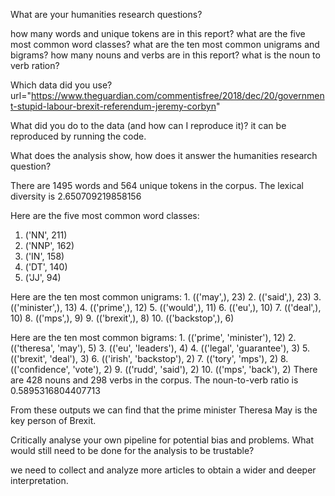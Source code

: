 What are your humanities research questions?

how many words and unique tokens are in this report?
what are the five most common word classes?
what are the ten most common unigrams and bigrams?
how many nouns and verbs are in this report? 
what is the noun to verb ration?


Which data did you use?
url="https://www.theguardian.com/commentisfree/2018/dec/20/government-stupid-labour-brexit-referendum-jeremy-corbyn"


What did you do to the data (and how can I reproduce it)?
it can be reproduced by running the code. 


What does the analysis show, how does it answer the humanities research question?

There are 1495 words and 564 unique tokens in the corpus. The lexical diversity is 2.650709219858156

 Here are the five most common word classes:
 1. ('NN', 211) 
 2. ('NNP', 162) 
 3. ('IN', 158) 
 4. ('DT', 140) 
 5. ('JJ', 94) 

 Here are the ten most common unigrams:
    1. (('may',), 23)
    2. (('said',), 23)
    3. (('minister',), 13)
    4. (('prime',), 12)
    5. (('would',), 11)
    6. (('eu',), 10)
    7. (('deal',), 10)
    8. (('mps',), 9)
    9. (('brexit',), 8)
    10. (('backstop',), 6)

 Here are the ten most common bigrams:
    1. (('prime', 'minister'), 12)
    2. (('theresa', 'may'), 5)
    3. (('eu', 'leaders'), 4)
    4. (('legal', 'guarantee'), 3)
    5. (('brexit', 'deal'), 3)
    6. (('irish', 'backstop'), 2)
    7. (('tory', 'mps'), 2)
    8. (('confidence', 'vote'), 2)
    9. (('rudd', 'said'), 2)
    10. (('mps', 'back'), 2)
There are 428 nouns and 298 verbs in the corpus. The noun-to-verb ratio is 0.5895316804407713

From these outputs we can find that the prime minister Theresa May is the key person of Brexit. 


Critically analyse your own pipeline for potential bias and problems. What would still need to be done for the analysis to be trustable?

we need to collect and analyze more articles to obtain a wider and deeper interpretation. 

